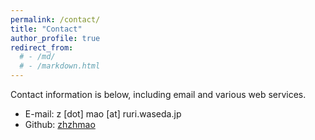 ```yaml
---
permalink: /contact/
title: "Contact"
author_profile: true
redirect_from: 
  # - /md/
  # - /markdown.html
---
```


Contact information is below, including email and various web services.
- E-mail: z [dot] mao [at] ruri.waseda.jp
- Github: [zhzhmao](https://github.com/zhzhmao)